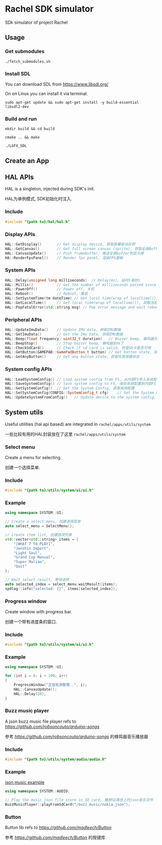 # Rachel SDK simulator
SDk simulator of project Rachel
## Usage

### Get submodules

```
./fetch_submodules.sh
```

### Install SDL
You can download SDL from https://www.libsdl.org/

On on Linux you can install it via terminal:
```
sudo apt-get update && sudo apt-get install -y build-essential libsdl2-dev
```

### Build and run 

```
mkdir build && cd build
```

```
cmake .. && make
```

```
./LGFX_SDL
```



## Create an App





## HAL APIs

HAL is a singleton, injected during SDK's init.

HAL为单例模式, SDK初始化时注入.

### Include

```cpp
#include "{path to}/hal/hal.h"
```

### Display APIs

```cpp
HAL::GetDisplay()		// Get display device, 获取屏幕驱动实例
HAL::GetCanvas()		// Get full screen canvas (sprite), 获取全屏Buffer实例
HAL::CanvasUpdate()		// Push framebuffer, 推送全屏buffer到显示屏 
HA::RenderFpsPanel()	// Render fps panel, 渲染FPS面板 
```

### System APIs

```cpp
HAL::Delay(unsigned long milliseconds)	// Delay(ms), 延时(毫秒)
HAL::Millis() 			// Get the number of milliseconds passed since boot, 获取系统运行毫秒数
HAL::PowerOff()			// Power off, 关机
HAL::Reboot()			// Reboot, 重启 
HAL::SetSystemTime(tm dateTime)	// Get local time(wrap of localtime()), 获取当前时间
HAL::GetLocalTime()		// Get local time(wrap of localtime()), 获取当前时间
HAL::PopFatalError(std::string msg)	// Pop error message and wait reboot, 优雅地抛个蓝屏 
```

### Peripheral APIs

```cpp
HAL::UpdateImuData()	// Update IMU data, 刷新IMU数据
HAL::GetImuData()		// Get the Imu Data, 获取IMU数据
HAL::Beep(float frequency, uint32_t duration)	// Buzzer beep, 蜂鸣器开始哔哔
HAL::BeepStop()			// Stop buzzer beep, 蜂鸣器别叫了 
HAL::CheckSdCard()		// Check if sd card is valid, 检查SD卡是否可用
HAL::GetButton(GAMEPAD::GamePadButton_t button)	// Get button state, 获取按键状态 
HAL::GetAnyButton()		// Get any button state, 获取任意按键状态 
```

### System config APIs

```cpp
HAL::LoadSystemConfig()	// Load system config from FS, 从内部FS导入系统配置 
HAL::SaveSystemConfig()	// Save system config to FS, 保存系统配置到内部FS
HAL::GetSystemConfig()	// Get the System Config, 获取系统配置 
HAL::SetSystemConfig(CONFIG::SystemConfig_t cfg)	// Set the System Config, 设置系统配置 
HAL::UpdateSystemFromConfig()	// Update device to the system config, 以系统配置刷新设备
```



## System utils

Useful utilities (hal api based) are integrated in `rachel/apps/utils/system`

一些比较有用的HAL封装放在了这里  `rachel/apps/utils/system`



### Select menu

Create a menu for selecting.

创建一个选择菜单.

### Include

```cpp
#include "{path to}/utils/system/ui/ui.h"
```

### Example

```cpp
using namespace SYSTEM::UI;

// Create a select menu, 创建选择菜单 
auto select_menu = SelectMenu();

// Create item list, 创建选项列表 
std::vector<std::string> items = {
    "[WHAT 7 TO PLAY]",
    "Jenshin Import",
    "Light Soul",
    "Grand Cop Manual",
    "Super Maliao",
    "Quit"
};

// Wait select result, 等待选择 
auto selected_index = select_menu.waitResult(items);
spdlog::info("selected: {}", items[selected_index]);
```



### Progress  window

Create window with progress bar.

创建一个带有进度条的窗口.

### Include

```cpp
#include "{path to}/utils/system/ui/ui.h"
```

### Example

```cpp
using namespace SYSTEM::UI;

for (int i = 0; i < 100; i++)
{
    ProgressWindow("正在检测智商..", i);
    HAL::CanvasUpdate();
    HAL::Delay(20);
}
```



### Buzz music player

A json buzz music file player refs to *https://github.com/robsoncouto/arduino-songs*

参考 *https://github.com/robsoncouto/arduino-songs* 的蜂鸣器音乐播放器

### Include

```cpp
#include "{path to}/utils/system/audio/audio.h"
```

### Example

[json music example](https://github.com/Forairaaaaa/rachel_sdk_simulator/blob/main/rachel/apps/app_music/assets/buzz_music/nokia.json)

```cpp
using namespace SYSTEM::AUDIO;

// Play the music json file store in SD card, 播放SD路径上的json音乐文件 
BuzzMusicPlayer::playFromSdCard("/buzz_music/nokia.json");
```



### Button

Button lib refs to *https://github.com/madleech/Button*

参考 *https://github.com/madleech/Button* 的按键库

